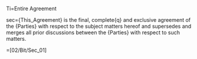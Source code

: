 Ti=Entire Agreement

sec={This_Agreement} is the final, complete{q} and exclusive agreement of the {Parties} with respect to the subject matters hereof and supersedes and merges all prior discussions between the {Parties} with respect to such matters.
  
=[02/Bit/Sec_01]